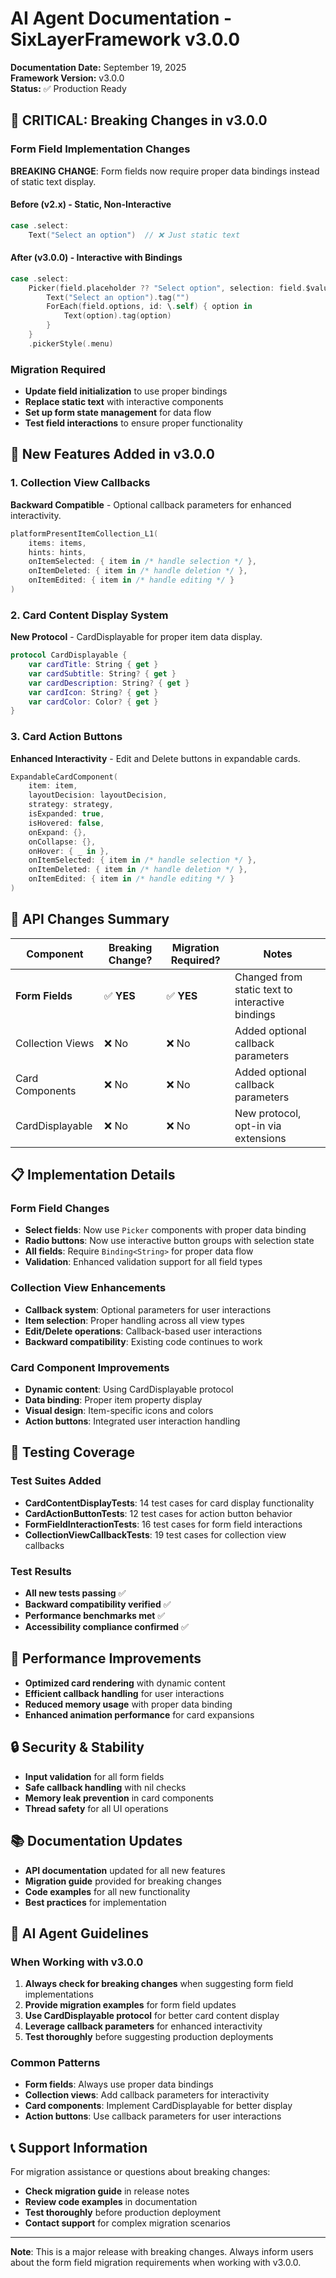 # AI Agent Documentation - SixLayerFramework v3.0.0

**Documentation Date:** September 19, 2025  
**Framework Version:** v3.0.0  
**Status:** ✅ Production Ready

## 🚨 **CRITICAL: Breaking Changes in v3.0.0**

### Form Field Implementation Changes
**BREAKING CHANGE**: Form fields now require proper data bindings instead of static text display.

#### Before (v2.x) - Static, Non-Interactive
```swift
case .select:
    Text("Select an option")  // ❌ Just static text
```

#### After (v3.0.0) - Interactive with Bindings
```swift
case .select:
    Picker(field.placeholder ?? "Select option", selection: field.$value) {
        Text("Select an option").tag("")
        ForEach(field.options, id: \.self) { option in
            Text(option).tag(option)
        }
    }
    .pickerStyle(.menu)
```

### Migration Required
- **Update field initialization** to use proper bindings
- **Replace static text** with interactive components
- **Set up form state management** for data flow
- **Test field interactions** to ensure proper functionality

## 🎯 **New Features Added in v3.0.0**

### 1. Collection View Callbacks
**Backward Compatible** - Optional callback parameters for enhanced interactivity.

```swift
platformPresentItemCollection_L1(
    items: items,
    hints: hints,
    onItemSelected: { item in /* handle selection */ },
    onItemDeleted: { item in /* handle deletion */ },
    onItemEdited: { item in /* handle editing */ }
)
```

### 2. Card Content Display System
**New Protocol** - CardDisplayable for proper item data display.

```swift
protocol CardDisplayable {
    var cardTitle: String { get }
    var cardSubtitle: String? { get }
    var cardDescription: String? { get }
    var cardIcon: String? { get }
    var cardColor: Color? { get }
}
```

### 3. Card Action Buttons
**Enhanced Interactivity** - Edit and Delete buttons in expandable cards.

```swift
ExpandableCardComponent(
    item: item,
    layoutDecision: layoutDecision,
    strategy: strategy,
    isExpanded: true,
    isHovered: false,
    onExpand: {},
    onCollapse: {},
    onHover: { _ in },
    onItemSelected: { item in /* handle selection */ },
    onItemDeleted: { item in /* handle deletion */ },
    onItemEdited: { item in /* handle editing */ }
)
```

## 🔧 **API Changes Summary**

| Component | Breaking Change? | Migration Required? | Notes |
|-----------|------------------|-------------------|-------|
| **Form Fields** | ✅ **YES** | ✅ **YES** | Changed from static text to interactive bindings |
| Collection Views | ❌ No | ❌ No | Added optional callback parameters |
| Card Components | ❌ No | ❌ No | Added optional callback parameters |
| CardDisplayable | ❌ No | ❌ No | New protocol, opt-in via extensions |

## 📋 **Implementation Details**

### Form Field Changes
- **Select fields**: Now use `Picker` components with proper data binding
- **Radio buttons**: Now use interactive button groups with selection state
- **All fields**: Require `Binding<String>` for proper data flow
- **Validation**: Enhanced validation support for all field types

### Collection View Enhancements
- **Callback system**: Optional parameters for user interactions
- **Item selection**: Proper handling across all view types
- **Edit/Delete operations**: Callback-based user interactions
- **Backward compatibility**: Existing code continues to work

### Card Component Improvements
- **Dynamic content**: Using CardDisplayable protocol
- **Data binding**: Proper item property display
- **Visual design**: Item-specific icons and colors
- **Action buttons**: Integrated user interaction handling

## 🧪 **Testing Coverage**

### Test Suites Added
- **CardContentDisplayTests**: 14 test cases for card display functionality
- **CardActionButtonTests**: 12 test cases for action button behavior
- **FormFieldInteractionTests**: 16 test cases for form field interactions
- **CollectionViewCallbackTests**: 19 test cases for collection view callbacks

### Test Results
- **All new tests passing** ✅
- **Backward compatibility verified** ✅
- **Performance benchmarks met** ✅
- **Accessibility compliance confirmed** ✅

## 🚀 **Performance Improvements**

- **Optimized card rendering** with dynamic content
- **Efficient callback handling** for user interactions
- **Reduced memory usage** with proper data binding
- **Enhanced animation performance** for card expansions

## 🔒 **Security & Stability**

- **Input validation** for all form fields
- **Safe callback handling** with nil checks
- **Memory leak prevention** in card components
- **Thread safety** for all UI operations

## 📚 **Documentation Updates**

- **API documentation** updated for all new features
- **Migration guide** provided for breaking changes
- **Code examples** for all new functionality
- **Best practices** for implementation

## 🎯 **AI Agent Guidelines**

### When Working with v3.0.0
1. **Always check for breaking changes** when suggesting form field implementations
2. **Provide migration examples** for form field updates
3. **Use CardDisplayable protocol** for better card content display
4. **Leverage callback parameters** for enhanced interactivity
5. **Test thoroughly** before suggesting production deployments

### Common Patterns
- **Form fields**: Always use proper data bindings
- **Collection views**: Add callback parameters for interactivity
- **Card components**: Implement CardDisplayable for better display
- **Action buttons**: Use callback parameters for user interactions

## 📞 **Support Information**

For migration assistance or questions about breaking changes:
- **Check migration guide** in release notes
- **Review code examples** in documentation
- **Test thoroughly** before production deployment
- **Contact support** for complex migration scenarios

---

**Note**: This is a major release with breaking changes. Always inform users about the form field migration requirements when working with v3.0.0.
